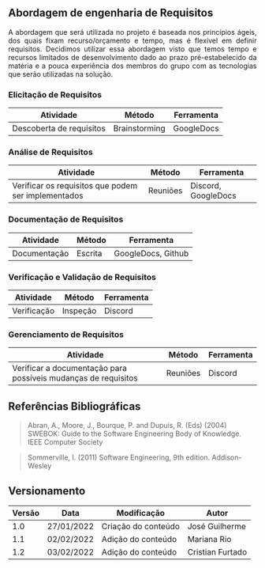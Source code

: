## Abordagem de engenharia de Requisitos 
<p style="text-align: justify">
A abordagem que será utilizada no projeto é baseada nos princípios ágeis, dos quais fixam recurso/orçamento e tempo, mas é flexível em definir requisitos. Decidimos utilizar essa abordagem visto que temos tempo e recursos limitados de desenvolvimento dado ao prazo pré-estabelecido da matéria e a pouca experiência dos membros do grupo com as tecnologias que serão utilizadas na solução.
</p>

### Elicitação de Requisitos
Atividade | Método | Ferramenta
----------|--------|-----------
Descoberta de requisitos |Brainstorming| GoogleDocs

### Análise de Requisitos
Atividade | Método | Ferramenta
----------|--------|-----------
Verificar os requisitos que podem ser implementados | Reuniões | Discord, GoogleDocs

### Documentação de Requisitos
Atividade | Método | Ferramenta
----------|--------|-----------
Documentação| Escrita|GoogleDocs, Github

### Verificação e Validação de Requisitos
Atividade | Método | Ferramenta
----------|--------|-----------
Verificação	| Inspeção | Discord

### Gerenciamento de Requisitos 
Atividade | Método | Ferramenta
----------|--------|-----------
Verificar a documentação para possíveis mudanças de requisitos | Reuniões | Discord

## Referências Bibliográficas
> Abran, A., Moore, J., Bourque, P. and Dupuis, R. (Eds) (2004) SWEBOK: Guide to the Software Engineering Body of Knowledge. IEEE Computer Society

> Sommerville, I. (2011) Software Engineering, 9th edition. Addison-Wesley

## Versionamento

 Versão|Data      |Modificação        |Autor
-------|----------|-------------------|--------
1.0    |27/01/2022|Criação do conteúdo| José Guilherme
1.1    |02/02/2022|Adição do conteúdo | Mariana Rio
1.2    |03/02/2022|Adição do conteúdo | Cristian Furtado





